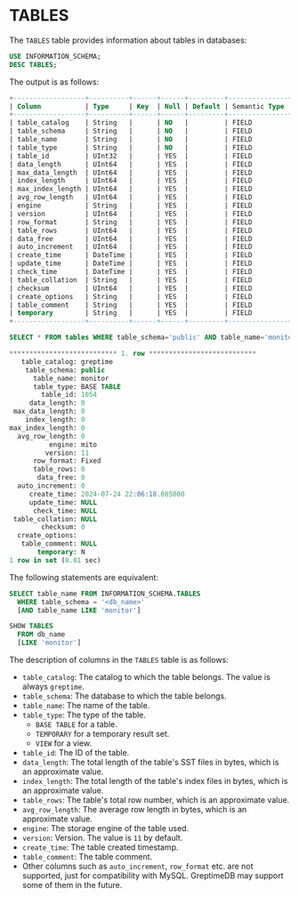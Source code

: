 # TABLES

The `TABLES` table provides information about tables in databases:

```sql
USE INFORMATION_SCHEMA;
DESC TABLES;
```

The output is as follows:

```sql
+------------------+----------+------+------+---------+---------------+
| Column           | Type     | Key  | Null | Default | Semantic Type |
+------------------+----------+------+------+---------+---------------+
| table_catalog    | String   |      | NO   |         | FIELD         |
| table_schema     | String   |      | NO   |         | FIELD         |
| table_name       | String   |      | NO   |         | FIELD         |
| table_type       | String   |      | NO   |         | FIELD         |
| table_id         | UInt32   |      | YES  |         | FIELD         |
| data_length      | UInt64   |      | YES  |         | FIELD         |
| max_data_length  | UInt64   |      | YES  |         | FIELD         |
| index_length     | UInt64   |      | YES  |         | FIELD         |
| max_index_length | UInt64   |      | YES  |         | FIELD         |
| avg_row_length   | UInt64   |      | YES  |         | FIELD         |
| engine           | String   |      | YES  |         | FIELD         |
| version          | UInt64   |      | YES  |         | FIELD         |
| row_format       | String   |      | YES  |         | FIELD         |
| table_rows       | UInt64   |      | YES  |         | FIELD         |
| data_free        | UInt64   |      | YES  |         | FIELD         |
| auto_increment   | UInt64   |      | YES  |         | FIELD         |
| create_time      | DateTime |      | YES  |         | FIELD         |
| update_time      | DateTime |      | YES  |         | FIELD         |
| check_time       | DateTime |      | YES  |         | FIELD         |
| table_collation  | String   |      | YES  |         | FIELD         |
| checksum         | UInt64   |      | YES  |         | FIELD         |
| create_options   | String   |      | YES  |         | FIELD         |
| table_comment    | String   |      | YES  |         | FIELD         |
| temporary        | String   |      | YES  |         | FIELD         |
+------------------+----------+------+------+---------+---------------+
```

```sql
SELECT * FROM tables WHERE table_schema='public' AND table_name='monitor'\G
```

```sql
*************************** 1. row ***************************
   table_catalog: greptime
    table_schema: public
      table_name: monitor
      table_type: BASE TABLE
        table_id: 1054
     data_length: 0
 max_data_length: 0
    index_length: 0
max_index_length: 0
  avg_row_length: 0
          engine: mito
         version: 11
      row_format: Fixed
      table_rows: 0
       data_free: 0
  auto_increment: 0
     create_time: 2024-07-24 22:06:18.085000
     update_time: NULL
      check_time: NULL
 table_collation: NULL
        checksum: 0
  create_options:
   table_comment: NULL
       temporary: N
1 row in set (0.01 sec)
```

The following statements are equivalent:

```sql
SELECT table_name FROM INFORMATION_SCHEMA.TABLES
  WHERE table_schema = '<db_name>'
  [AND table_name LIKE 'monitor']

SHOW TABLES
  FROM db_name
  [LIKE 'monitor']
```

The description of columns in the `TABLES` table is as follows:

- `table_catalog`: The catalog to which the table belongs. The value is always `greptime`.
- `table_schema`: The database to which the table belongs.
- `table_name`: The name of the table.
- `table_type`: The type of the table.
  - `BASE TABLE`  for a table.
  - `TEMPORARY` for a temporary result set.
  - `VIEW`  for a view.
- `table_id`: The ID of the table.
- `data_length`: The total length of the table's SST files in bytes, which is an approximate value.
- `index_length`: The total length of the table's index files in bytes, which is an approximate value.
- `table_rows`: The table's total row number, which is an approximate value.
- `avg_row_length`: The average row length in bytes, which is an approximate value.
- `engine`: The storage engine of the table used.
- `version`:  Version. The value is `11` by default.
- `create_time`: The table created timestamp.
- `table_comment`: The table comment.
- Other columns such as `auto_increment`, `row_format` etc. are not supported, just for compatibility with MySQL. GreptimeDB may support some of them in the future.
